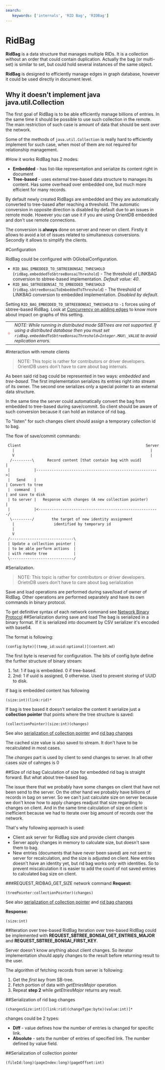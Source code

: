 ```yaml
---
search:
   keywords: ['internals', 'RID Bag', 'RIDBag']
---
```


# RidBag

**RidBag** is a data structure that manages multiple RIDs. It is a collection without an order that could contain duplication. Actually the bag (or multi-set) is similar to set, but could hold several instances of the same object.

**RidBag** is designed to efficiently manage edges in graph database, however it could be used directly in document level.

## Why it doesn't implement java java.util.Collection
The first goal of RidBag is to be able efficiently manage billions of entries. In the same time it should be possible to use such collection in the remote. The main restriction of such case is amount of data that should be sent over the network.

Some of the methods of `java.util.Collection` is really hard to efficiently implement for such case, when most of them are not required for relationship management.

#How it works
RidBag has 2 modes:
+ **Embedded** - has list-like representation and serialize its content right in document
+ **Tree-based** - uses external tree-based data structure to manages its content. Has some overhead over embedded one, but much more efficient for many records.

By default newly created RidBags are embedded and they are automatically converted to tree-based after reaching a threshold.
The automatic conversion in opposite direction is disabled by default due to an issues in remote mode. However you can use it if you are using OrientDB embedded and don't use remote connections.

The conversion is **always** done on server and never on client. Firstly it allows to avoid a lot of issues related to simultaneous conversions. Secondly it allows to simplify the clients.

#Configuration

RidBag could be configured with OGlobalConfiguration.
+ `RID_BAG_EMBEDDED_TO_SBTREEBONSAI_THRESHOLD` (`ridBag.embeddedToSbtreeBonsaiThreshold`) - The threshold of LINKBAG conversion to sbtree-based implementation. _Default value: 40_.
+ `RID_BAG_SBTREEBONSAI_TO_EMBEDDED_THRESHOLD` (`ridBag.sbtreeBonsaiToEmbeddedToThreshold`) - The threshold of LINKBAG conversion to embedded implementation. _Disabled by default_.

Setting `RID_BAG_EMBEDDED_TO_SBTREEBONSAI_THRESHOLD` to `-1` forces using of sbtree-based RidBag. Look at [Concurrency on adding edges]( ../Concurrency.md#concurrency-on-adding-edges) to know more about impact on graphs of this setting.

|    |    |
|----|----|
| ![NOTE](../images/warning.png) | _NOTE: While running in distributed mode SBTrees are not supported. If using a distributed database then you must set `ridBag.embeddedToSbtreeBonsaiThreshold=Integer.MAX\_VALUE` to avoid replication errors._ |

#Interaction with remote clients
> NOTE: This topic is rather for contributors or driver developers. OrientDB users don't have to care about bag internals.

As been said rid bag could be represented in two ways: _embedded_ and _tree-based_. The first implementation serializes its entries right into stream of its owner. The second one serializes only a special pointer to an external data structure.

In the same time the server could automatically convert the bag from embedded to tree-based during save/commit. So client should be aware of such conversion because it can hold an instance of rid bag.

To "listen" for such changes client should assign a temporary collection id to bag.

The flow of save/commit commands:
```
 Client                                                         Server
   |                                                              |
   V                                                              |
  /---------\      Record content [that contain bag with uuid]        |
 |           |------------------------------------------------------->|
 |   Send    |                                                        | Convert to tree
 |  command  |                                                        | and save to disk
 | to server |   Response with changes (A new collection pointer)     |
 |           |<-------------------------------------------------------/
  \---------/        the target of new identity assignment
   |                  identified by temporary id
   |
   V
 /-----------------------------\
 | Update a collection pointer |
 | to be able perform actions  |
 | with remote tree            |
 \-----------------------------/
```


#Serialization.
> NOTE: This topic is rather for contributors or driver developers. OrietnDB users don't have to care about bag serialization

Save and load operations are performed during save/load of owner of RidBag. Other operations are performed separately and have its own commands in binary protocol.

To get definitive syntax of each network command see [Network Binary Protocol](../Network-Binary-Protocol.md)
##Serialization during save and load
The bag is serialized in a binary format. If it is serialized into document by CSV serializer it's encoded with base64.

The format is following:
```
(config:byte)[(temp_id:uuid:optional)](content.md)
```
The first byte is reserved for configuration. The bits of config byte define the further structure of binary stream:
1. 1st: 1 if bag is embedded. 0 if tree-based.
2. 2nd: 1 if uuid is assigned, 0 otherwise. Used to prevent storing of UUID to disk.

If bag is embedded content has following
```
(size:int)(link:rid)*
```

If bag is tree based it doesn't serialize the content it serialize just a **collection pointer** that points where the tree structure is saved:
```
(collectionPointer)(size:int)(changes)
```
See also [serialization of collection pointer](#serialization-of-collection-pointer) and [rid bag changes](#serialization-of-rid-bag-changes)

The cached size value is also saved to stream. It don't have to be recalculated in most cases.

The _changes_ part is used by client to send changes to server. In all other cases _size_ of cahnges is 0

##Size of rid bag
Calculation of size for embedded rid bag is straight forward. But what about tree-based bag.

The issue there that we probably have some changes on client that have not been send to the server. On the other hand we probably have billions of records in bag on server. So we can't just calculate size on server because we don't know how to apply changes readjust that size regarding to changes on client. And in the same time calculation of size on client is inefficient because we had to iterate over big amount of records over the network.

That's why following approach is used:
- Client ask server for RidBag size and provide client changes
- Server apply changes in memory to calculate size, but doesn't save them to bag.
- New entries (documents that have never been saved) are not sent to server for recalculation, and the size is adjusted on client. New entries doesn't have an identity yet, but rid bag works only with identities. So to prevent miscalculation it is easier to add the count of not saved entries to calculated bag size on client.

###REQUEST_RIDBAG_GET_SIZE network command
__Request:__
```
(treePointer:collectionPointer)(changes)
```
See also [serialization of collection pointer](#serialization-of-collection-pointer) and [rid bag changes](#serialization-of-rid-bag-changes)

__Response:__
```
(size:int)
```

##Iteration over tree-based RidBag
Iteration over tree-based RidBag could be implemented with **REQUEST_SBTREE_BONSAI_GET_ENTRIES_MAJOR** and **REQUEST_SBTREE_BONSAI_FIRST_KEY**.

Server doesn't know anything about client changes. So iterator implementation should apply changes to the result before returning result to the user.

The algorithm of fetching records from server is following:
1. Get the _first key_ from SB-tree.
2. Fetch portion of data with _getEtriesMajor_ operation.
3. Repeat __step 2__ while _getEtriesMajor_ returns any result.

##Serialization of rid bag changes
```
(changesSize:int)[(link:rid)(changeType:byte)(value:int)]*
```
changes could be 2 types:
- **Diff** - value defines how the number of entries is changed for specific link.
- **Absolute** - sets the number of entries of specified link. The number defined by value field.

##Serialization of collection pointer
```
(fileId:long)(pageIndex:long)(pageOffset:int)
```
